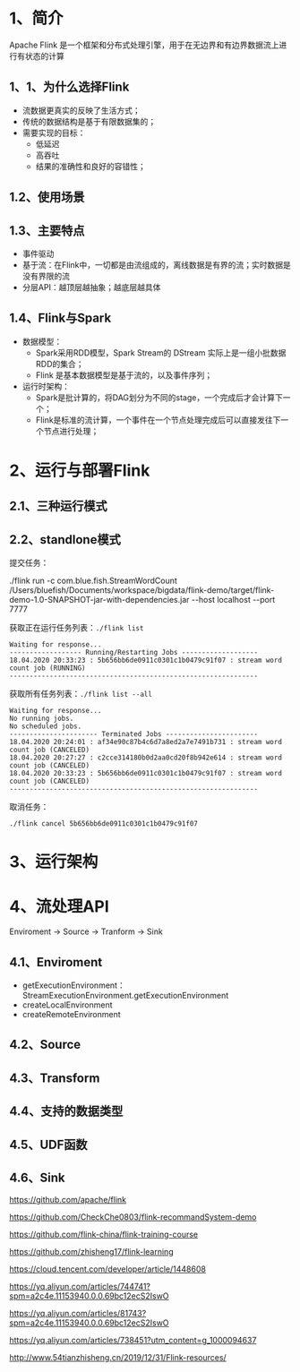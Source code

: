 # 1、简介

Apache Flink 是一个框架和分布式处理引擎，用于在无边界和有边界数据流上进行有状态的计算

## 1、1、为什么选择Flink

- 流数据更真实的反映了生活方式；
- 传统的数据结构是基于有限数据集的；
- 需要实现的目标：
    - 低延迟
    - 高吞吐
    - 结果的准确性和良好的容错性；

## 1.2、使用场景

## 1.3、主要特点

- 事件驱动
- 基于流：在Flink中，一切都是由流组成的，离线数据是有界的流；实时数据是没有界限的流
- 分层API：越顶层越抽象；越底层越具体

## 1.4、Flink与Spark

- 数据模型：
    - Spark采用RDD模型，Spark Stream的 DStream 实际上是一组小批数据RDD的集合；
    - Flink 是基本数据模型是基于流的，以及事件序列；
- 运行时架构：
    - Spark是批计算的，将DAG划分为不同的stage，一个完成后才会计算下一个；
    - Flink是标准的流计算，一个事件在一个节点处理完成后可以直接发往下一个节点进行处理；

# 2、运行与部署Flink

## 2.1、三种运行模式

## 2.2、standlone模式

提交任务：

./flink run -c com.blue.fish.StreamWordCount /Users/bluefish/Documents/workspace/bigdata/flink-demo/target/flink-demo-1.0-SNAPSHOT-jar-with-dependencies.jar --host localhost --port 7777

获取正在运行任务列表：`./flink list`
```
Waiting for response...
------------------ Running/Restarting Jobs -------------------
18.04.2020 20:33:23 : 5b656bb6de0911c0301c1b0479c91f07 : stream word count job (RUNNING)
--------------------------------------------------------------
```

获取所有任务列表：`./flink list --all`
```
Waiting for response...
No running jobs.
No scheduled jobs.
---------------------- Terminated Jobs -----------------------
18.04.2020 20:24:01 : af34e90c87b4c6d7a8ed2a7e7491b731 : stream word count job (CANCELED)
18.04.2020 20:27:27 : c2cce314180b0d2aa0cd20f8b942e614 : stream word count job (CANCELED)
18.04.2020 20:33:23 : 5b656bb6de0911c0301c1b0479c91f07 : stream word count job (CANCELED)
--------------------------------------------------------------
```

取消任务：
```
./flink cancel 5b656bb6de0911c0301c1b0479c91f07
```

# 3、运行架构

# 4、流处理API

Enviroment  -> Source -> Tranform -> Sink

## 4.1、Enviroment

- getExecutionEnvironment：
    StreamExecutionEnvironment.getExecutionEnvironment
- createLocalEnvironment
- createRemoteEnvironment

## 4.2、Source

## 4.3、Transform

## 4.4、支持的数据类型

## 4.5、UDF函数

## 4.6、Sink



https://github.com/apache/flink

https://github.com/CheckChe0803/flink-recommandSystem-demo

https://github.com/flink-china/flink-training-course

https://github.com/zhisheng17/flink-learning

https://cloud.tencent.com/developer/article/1448608

https://yq.aliyun.com/articles/744741?spm=a2c4e.11153940.0.0.69bc12ecS2IswO


https://yq.aliyun.com/articles/81743?spm=a2c4e.11153940.0.0.69bc12ecS2IswO


https://yq.aliyun.com/articles/738451?utm_content=g_1000094637


http://www.54tianzhisheng.cn/2019/12/31/Flink-resources/